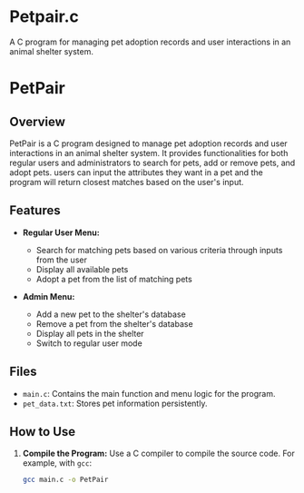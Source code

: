 # Petpair.c
 A C program for managing pet adoption records and user interactions in an animal shelter system.
# PetPair

## Overview
PetPair is a C program designed to manage pet adoption records and user interactions in an animal shelter system. It provides functionalities for both regular users and administrators to search for pets, add or remove pets, and adopt pets. users can input the attributes they want in a pet and the program will return closest matches based on the user's input.

## Features
- **Regular User Menu:**
  - Search for matching pets based on various criteria through inputs from the user
  - Display all available pets
  - Adopt a pet from the list of matching pets 

- **Admin Menu:**
  - Add a new pet to the shelter's database
  - Remove a pet from the shelter's database
  - Display all pets in the shelter
  - Switch to regular user mode

## Files
- `main.c`: Contains the main function and menu logic for the program.
- `pet_data.txt`: Stores pet information persistently.

## How to Use
1. **Compile the Program:**
   Use a C compiler to compile the source code. For example, with `gcc`:
   ```sh
   gcc main.c -o PetPair
